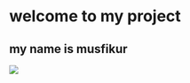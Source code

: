 <h1>welcome to my project</h1>
<h2>my name is musfikur</h2>
<img src="https://drive.google.com/file/d/12e5shlgI6cWF-yvGuavNryD3YqYpW4Uw/view?usp=drivesdk" />
